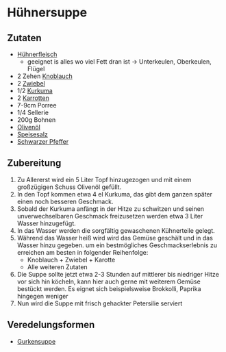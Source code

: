 # Hühnersuppe
## Zutaten
- [Hühnerfleisch](../Rohstoffe/Hochwertige_Rohstoffe/Hühnerfleisch.md)
	- geeignet is alles wo viel Fett dran ist -> Unterkeulen, Oberkeulen, Flügel
- 2 Zehen [Knoblauch](../Rohstoffe/Hochwertige_Rohstoffe/Knoblauch.md)
- 2 [Zwiebel](../Rohstoffe/Hochwertige_Rohstoffe/Zwiebel.md)
- 1/2 [Kurkuma](../Rohstoffe/Hochwertige_Rohstoffe/Kurkuma.md)
- 2 [Karrotten](../Rohstoffe/Hochwertige_Rohstoffe/Karrotte.md)
- 7-9cm Porree
- 1/4 Sellerie
- 200g Bohnen
- [Olivenöl](../Rohstoffe/Hochwertige_Rohstoffe/Olivenöl.md)
- [Speisesalz](../Rohstoffe/Hochwertige_Rohstoffe/Speisesalz.md)
- [Schwarzer Pfeffer](../Rohstoffe/Hochwertige_Rohstoffe/Schwarzer%20Pfeffer.md)



## Zubereitung
1. Zu Allererst wird ein 5 Liter Topf hinzugezogen und mit einem großzügigen Schuss Olivenöl gefüllt.
2. In den Topf kommen etwa 4 el Kurkuma, das gibt dem ganzen später einen noch besseren Geschmack.
3. Sobald der Kurkuma anfängt in der Hitze zu schwitzen und seinen unverwechselbaren Geschmack freizusetzen werden etwa 3 Liter Wasser hinzugefügt.
4. In das Wasser werden die sorgfältig gewaschenen Kühnerteile gelegt.
5. Während das Wasser heiß wird wird das Gemüse geschält und in das Wasser hinzu gegeben. um ein bestmögliches Geschmackserlebnis zu erreichen am besten in folgender Reihenfolge:
	- Knoblauch + Zwiebel + Karotte
	- Alle weiteren Zutaten
6. Die Suppe sollte jetzt etwa 2-3 Stunden auf mittlerer bis niedriger Hitze vor sich hin köcheln, kann hier auch gerne mit weiterem Gemüse bestückt werden. Es eignet sich beispielsweise Brokkolli, Paprika hingegen weniger
7. Nun wird die Suppe mit frisch gehackter Petersilie serviert




## Veredelungsformen
- [Gurkensuppe](Gurkensuppe.md)
